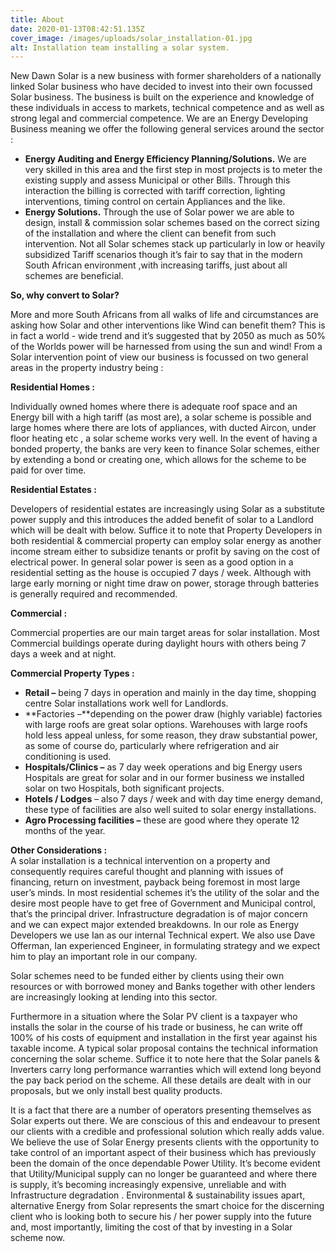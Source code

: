 ```yaml
---
title: About
date: 2020-01-13T08:42:51.135Z
cover_image: /images/uploads/solar_installation-01.jpg
alt: Installation team installing a solar system.
---
```

New Dawn Solar is a new business with former shareholders of a nationally linked Solar business who have decided to invest into their own focussed Solar business. The business is built on the experience and knowledge of these individuals in access to markets, technical competence and as well as strong legal and commercial competence. We are an Energy Developing Business meaning we offer the following general services around the sector :

* **Energy Auditing and Energy Efficiency Planning/Solutions.** We are very skilled in this area and the first step in most projects is to meter the existing supply and assess Municipal or other Bills. Through this interaction the billing is corrected with tariff correction, lighting interventions, timing control on certain Appliances and the like.
* **Energy Solutions.** Through the use of Solar power we are able to design, install & commission solar schemes based on the correct sizing of the installation and where the client can benefit from such intervention. Not all Solar schemes stack up particularly in low or heavily subsidized Tariff scenarios though it’s fair to say that in the modern South African environment ,with increasing tariffs, just about all schemes are beneficial.

**So, why convert to Solar?**

More and more South Africans from all walks of life and circumstances are asking how Solar and other interventions like Wind can benefit them? This is in fact a world - wide trend and it’s suggested that by 2050 as much as 50% of the Worlds power will be harnessed from using the sun and wind! From a Solar intervention point of view our business is focussed on two general areas in the property industry being :

​**Residential Homes :**

Individually owned homes where there is adequate roof space and an Energy bill with a high tariff (as most are), a solar scheme is possible and large homes where there are lots of appliances, with ducted Aircon, under floor heating etc , a solar scheme works very well. In the event of having a bonded property, the banks are very keen to finance Solar schemes, either by extending a bond or creating one, which allows for the scheme to be paid for over time.

**Residential Estates :**

Developers of residential estates are increasingly using Solar as a substitute power supply and this introduces the added benefit of solar to a Landlord which will be dealt with below. Suffice it to note that Property Developers in both residential & commercial property can employ solar energy as another income stream either to subsidize tenants or profit by saving on the cost of electrical power. In general solar power is seen as a good option in a residential setting as the house is occupied 7 days / week. Although with large early morning or night time draw on power, storage through batteries is generally required and recommended.

**Commercial :**

Commercial properties are our main target areas for solar installation. Most Commercial buildings operate during daylight hours with others being 7 days a week and at night.

**Commercial Property Types :**

* ​**Retail –** being 7 days in operation and mainly in the day time, shopping centre Solar installations work well for Landlords.
* **Factories –**depending on the power draw (highly variable) factories with large roofs are great solar options. Warehouses with large roofs hold less appeal unless, for some reason, they draw substantial power, as some of course do, particularly where refrigeration and air conditioning is used.
* **Hospitals/Clinics –** as 7 day week operations and big Energy users Hospitals are great for solar and in our former business we installed solar on two Hospitals, both significant projects.
* **Hotels / Lodges** – also 7 days / week and with day time energy demand, these type of facilities are also well suited to solar energy installations.
* **Agro Processing facilities –** these are good where they operate 12 months of the year.

**Other Considerations :**\
A solar installation is a technical intervention on a property and consequently requires careful thought and planning with issues of financing, return on investment, payback being foremost in most large user’s minds. In most residential schemes it’s the utility of the solar and the desire most people have to get free of Government and Municipal control, that’s the principal driver. Infrastructure degradation is of major concern and we can expect major extended breakdowns. In our role as Energy Developers we use Ian as our internal Technical expert. We also use Dave Offerman, Ian experienced Engineer, in formulating strategy and we expect him to play an important role in our company.

Solar schemes need to be funded either by clients using their own resources or with borrowed money and Banks together with other lenders are increasingly looking at lending into this sector.

Furthermore in a situation where the Solar PV client is a taxpayer who installs the solar in the course of his trade or business, he can write off 100% of his costs of equipment and installation in the first year against his taxable income. A typical solar proposal contains the technical information concerning the solar scheme. Suffice it to note here that the Solar panels & Inverters carry long performance warranties which will extend long beyond the pay back period on the scheme. All these details are dealt with in our proposals, but we only install best quality products.

It is a fact that there are a number of operators presenting themselves as Solar experts out there. We are conscious of this and endeavour to present our clients with a credible and professional solution which really adds value. We believe the use of Solar Energy presents clients with the opportunity to take control of an important aspect of their business which has previously been the domain of the once dependable Power Utility. It’s become evident that Utility/Municipal supply can no longer be guaranteed and where there is supply, it’s becoming increasingly expensive, unreliable and with Infrastructure degradation . Environmental & sustainability issues apart, alternative Energy from Solar represents the smart choice for the discerning client who is looking both to secure his / her power supply into the future and, most importantly, limiting the cost of that by investing in a Solar scheme now.
